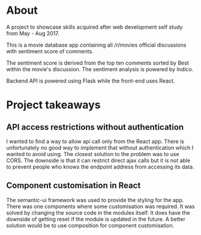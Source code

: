 # About
A project to showcase skills acquired after web development self study from May - Aug 2017.  
  
This is a movie database app containing all /r/movies official discussions with sentiment score of comments.  
  
The sentiment score is derived from the top ten comments sorted by Best within the movie's discussion. The sentiment analysis is powered by Indico.  

Backend API is powered using Flask while the front-end uses React.

# Project takeaways
## API access restrictions without authentication
I wanted to find a way to allow api call only from the React app. There is unfortunately no good way to implement that without authentication which I wanted to avoid using. The closest solution to the problem was to use CORS. The downside is that it can restrict direct ajax calls but it is not able to prevent people who knows the endpoint address from accessing its data.

## Component customisation in React
The semantic-ui framework was used to provide the styling for the app. There was one components where some customisation was required. It was solved by changing the source code in the modules itself. It does have the downside of getting reset if the module is updated in the future. A better solution would be to use composition for component customisation.
